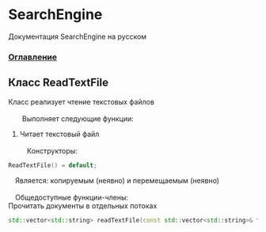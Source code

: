 # SearchEngine
Документация SearchEngine на русском

### [Оглавление](../index.md)

## Класс ReadTextFile
Класс реализует чтение текстовых файлов\
\
&emsp;&emsp;Выполняет следующие функции:
		
1. Читает текстовый файл\
\
&emsp;Конструкторы:
```cpp
ReadTextFile() = default;
```
&emsp;Является: копируемым (неявно) и перемещаемым (неявно)\
\
&emsp;Общедоступные функции-члены:\
Прочитать документы в отдельных потоках
```cpp
std::vector<std::string> readTextFile(const std::vector<std::string>& filePaths);
```
